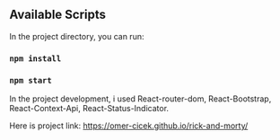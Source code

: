 

## Available Scripts

In the project directory, you can run:

### `npm install`
### `npm start`

In the project development, i used React-router-dom, React-Bootstrap, React-Context-Api, React-Status-Indicator.


Here is project link: https://omer-cicek.github.io/rick-and-morty/
